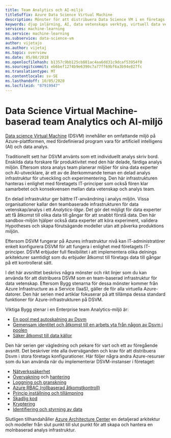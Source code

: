 ```yaml
---
title: Team Analytics och AI-miljö
titleSuffix: Azure Data Science Virtual Machine
description: Mönster för att distribuera Data Science VM i en företags grupp miljö.
keywords: djup inlärning, AI, data vetenskaps verktyg, virtuell data vetenskaps dator, Geospatial analys, team data vetenskaps process
services: machine-learning
ms.service: machine-learning
ms.subservice: data-science-vm
author: vijetajo
ms.author: vijetaj
ms.topic: overview
ms.date: 05/08/2018
ms.openlocfilehash: b1357c9bb125cb881ac4aa6dd31c9dcaf53954f0
ms.sourcegitcommit: eb6bef1274b9e6390c7a77ff69bf6a3b94e827fc
ms.translationtype: MT
ms.contentlocale: sv-SE
ms.lasthandoff: 10/05/2020
ms.locfileid: "87919947"
---
```

# <a name="data-science-virtual-machine-based-team-analytics-and-ai-environment"></a>Data Science Virtual Machine-baserad team Analytics och AI-miljö 
[Data science Virtual Machine](overview.md) (DSVM) innehåller en omfattande miljö på Azure-plattformen, med fördefinierad program vara för artificiell intelligens (AI) och data analys.

Traditionellt sett har DSVM använts som ett individuellt analys skriv bord. Enskilda data forskare får produktivitet med den här delade, färdiga analys miljön. Eftersom stora analys team planerar miljöer för sina data experter och AI-utvecklare, är ett av de återkommande teman en delad analys infrastruktur för utveckling och experimentering. Den här infrastrukturen hanteras i enlighet med företagets IT-principer som också fören klar samarbetet och konsekvensen mellan data vetenskap och analys team.

En delad infrastruktur ger bättre IT-användning i analys miljön. Vissa organisationer kallar den teambaserade infrastrukturen för data vetenskap/analys i ett *Analytics-läge*. Det gör det möjligt för data experter att få åtkomst till olika data till gångar för att snabbt förstå data. Den här sandbox-miljön hjälper också data experter att köra experiment, validera Hypotheses och skapa förutsägande modeller utan att påverka produktions miljön.

Eftersom DSVM fungerar på Azures infrastruktur nivå kan IT-administratörer enkelt konfigurera DSVM för att fungera i enlighet med företagets IT-principer. DSVM erbjuder full flexibilitet i att implementera olika delnings arkitekturer samtidigt som du erbjuder åtkomst till företags data till gångar på ett kontrollerat sätt.

I det här avsnittet beskrivs några mönster och rikt linjer som du kan använda för att distribuera DSVM som en team-baserad infrastruktur för data vetenskap. Eftersom Bygg stenarna för dessa mönster kommer från Azure Infrastructure as a Service (IaaS), gäller de för alla virtuella Azure-datorer. Den här serien med artiklar fokuserar på att tillämpa dessa standard funktioner för Azure-infrastrukturen på DSVM.

Viktiga Bygg stenar i en Enterprise team Analytics-miljö är:

* [En pool med autoskalning av Dsvm](dsvm-pools.md)
* [Gemensam identitet och åtkomst till en arbets yta från någon av Dsvm i poolen](dsvm-common-identity.md)
* [Säker åtkomst till data källor](dsvm-secure-access-keys.md)


Den här serien ger vägledning och pekare för vart och ett av föregående avsnitt. Det beskriver inte alla överväganden och krav för att distribuera Dsvm i stora företags konfigurationer. Här följer några andra Azure-resurser som du kan använda när du implementerar DSVM-instanser i företaget:

* [Nätverkssäkerhet](https://docs.microsoft.com/azure/security/fundamentals/network-security)
* [Övervakning](https://docs.microsoft.com/azure/virtual-machines/windows/monitor) och [hantering](https://docs.microsoft.com/azure/virtual-machines/windows/maintenance-and-updates)
* [Loggning och granskning](https://docs.microsoft.com/azure/security/fundamentals/log-audit)
* [Azure RBAC (rollbaserad åtkomstkontroll)](https://docs.microsoft.com/azure/role-based-access-control/overview)
* [Princip inställning och tillämpning](../../governance/policy/overview.md)
* [Skadlig kod](https://docs.microsoft.com/azure/security/fundamentals/antimalware)
* [Kryptering](https://docs.microsoft.com/azure/virtual-machines/windows/disk-encryption-overview)
* [Identifiering och styrning av data](https://docs.microsoft.com/azure/data-catalog/)

Slutligen tillhandahåller [Azure Architecture Center](https://docs.microsoft.com/azure/architecture/) en detaljerad arkitektur och modeller från slut punkt till slut punkt för att skapa och hantera en molnbaserad analys infrastruktur.